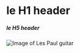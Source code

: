 # le H1 header
##### le H5 header
![Image of Les Paul guitar](https://th.bing.com/th/id/OIP.XZvMx2Je03DlMkuPH3DBIAHaHa?w=183&h=184&c=7&r=0&o=5&dpr=1.3&pid=1.7)
